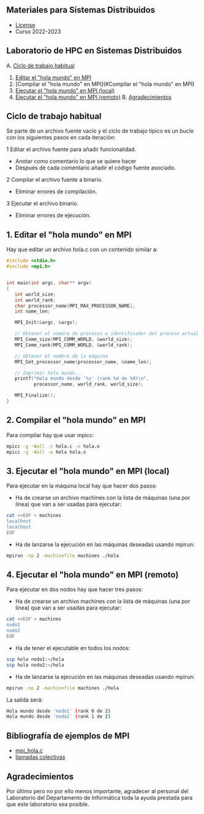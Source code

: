 ## Materiales para Sistemas Distribuidos

<html>
<ul>
<li> <a href="https://github.com/acaldero/uc3m_ssdd/blob/main/LICENSE">License</a> </li>
<li> Curso 2022-2023</li>
</ul>
</html>


## Laboratorio de HPC en Sistemas Distribuidos

A. [Ciclo de trabajo habitual](#ciclo-de-trabajo-habitual)
1. [Editar el "hola mundo" en MPI](#editar-el-hola-mundo-en-mpi)
2. [Compilar el "hola mundo" en MPI](#Compilar el "hola mundo" en MPI)
3. [Ejecutar el "hola mundo" en MPI (local)](#ejecutar-el-hola-mundo-en-MPI-local)
3. [Ejecutar el "hola mundo" en MPI (remoto)](#ejecutar-el-hola-mundo-en-MPI-remoto)
B. [Agradecimientos](#agradecimientos)


## Ciclo de trabajo habitual

Se parte de un archivo fuente vacío y el ciclo de trabajo típico es un bucle con los siguientes pasos en cada iteración:

 1 Editar el archivo fuente para añadir funcionalidad.
   * Anotar como comentario lo que se quiere hacer
   * Después de cada comentario añadir el código fuente asociado.
   
 2 Compilar el archivo fuente a binario.
   * Eliminar errores de compilación.
   
 3 Ejecutar el archivo binario.
   * Eliminar errores de ejecución.


## 1. Editar el "hola mundo" en MPI

Hay que editar un archivo hola.c con un contenido similar a:
``` C
#include <stdio.h>
#include <mpi.h>


int main(int argc, char** argv)
{
   int world_size;
   int world_rank;
   char processor_name[MPI_MAX_PROCESSOR_NAME];
   int name_len;

   MPI_Init(&argc, &argv);

   // Obtener el número de procesos e identificador del proceso actual (rank)
   MPI_Comm_size(MPI_COMM_WORLD, &world_size);
   MPI_Comm_rank(MPI_COMM_WORLD, &world_rank);

   // Obtener el nombre de la máquina
   MPI_Get_processor_name(processor_name, &name_len);

   // Imprimir hola mundo...
   printf("Hola mundo desde '%s' (rank %d de %d)\n",
          processor_name, world_rank, world_size);

   MPI_Finalize();
}
```


## 2. Compilar el "hola mundo" en MPI
 
Para compilar hay que usar mpicc:
``` bash
mpicc -g -Wall -c hola.c -o hola.o
mpicc -g -Wall -o hola hola.o
```


## 3. Ejecutar el "hola mundo" en MPI (local)

Para ejecutar en la máquina local hay que hacer dos pasos:
   * Ha de crearse un archivo machines con la lista de máquinas (una por línea) que van a ser usadas para ejecutar:
``` bash
cat <<EOF > machines
localhost
localhost
EOF
```
  * Ha de lanzarse la ejecución en las máquinas deseadas usando mpirun:
``` bash
mpirun -np 2 -machinefile machines ./hola
```


## 4. Ejecutar el "hola mundo" en MPI (remoto)

Para ejecutar en dos nodos hay que hacer tres pasos:
  * Ha de crearse un archivo machines con la lista de máquinas (una por línea) que van a ser usadas para ejecutar:
``` bash
cat <<EOF > machines
nodo1
nodo2
EOF
```
  * Ha de tener el ejecutable en todos los nodos:
``` bash
scp hola nodo1:~/hola
scp hola nodo2:~/hola
```
  * Ha de lanzarse la ejecución en las máquinas deseadas usando mpirun:
``` bash
mpirun -np 2 -machinefile machines ./hola
```
La salida será:
``` bash
Hola mundo desde 'nodo1' (rank 0 de 2)
Hola mundo desde 'nodo2' (rank 1 de 2)
```


## Bibliografía de ejemplos de MPI

* [mpi_hola.c](https://github.com/mpitutorial/mpitutorial/blob/gh-pages/tutorials/mpi-hello-world/code/mpi_hola.c)
* [llamadas colectivas](https://github.com/mpitutorial/mpitutorial/tree/gh-pages/tutorials/mpi-broadcast-and-collective-communication)


## Agradecimientos

Por último pero no por ello menos importante, agradecer al personal del Laboratorio del Departamento de Informática toda la ayuda prestada para que este laboratorio sea posible.

